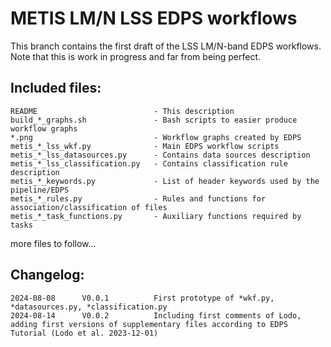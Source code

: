 # METIS LM/N LSS EDPS workflows
This branch contains the first draft of the LSS LM/N-band EDPS workflows. Note that this is work in progress and far from being perfect.

## Included files:
```
README                          - This description
build_*_graphs.sh               - Bash scripts to easier produce workflow graphs
*.png                           - Workflow graphs created by EDPS
metis_*_lss_wkf.py              - Main EDPS workflow scripts
metis_*_lss_datasources.py      - Contains data sources description
metis_*_lss_classification.py   - Contains classification rule description
metis_*_keywords.py             - List of header keywords used by the pipeline/EDPS
metis_*_rules.py                - Rules and functions for association/classification of files
metis_*_task_functions.py       - Auxiliary functions required by tasks
```

more files to follow...

## Changelog:

```
2024-08-08      V0.0.1          First prototype of *wkf.py, *datasources.py, *classification.py
2024-08-14      V0.0.2          Including first comments of Lodo, adding first versions of supplementary files according to EDPS Tutorial (Lodo et al. 2023-12-01)
```
